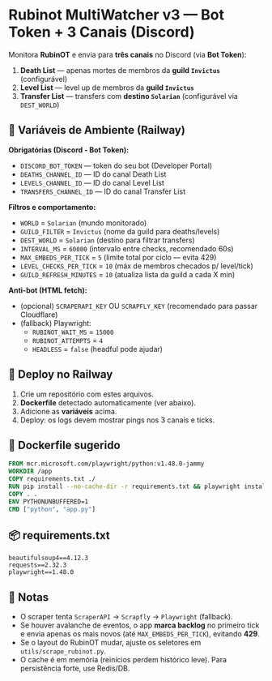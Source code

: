 
# Rubinot MultiWatcher v3 — Bot Token + 3 Canais (Discord)

Monitora **RubinOT** e envia para **três canais** no Discord (via **Bot Token**):
1) **Death List** — apenas mortes de membros da **guild `Invictus`** (configurável)
2) **Level List** — level up de membros da **guild `Invictus`**
3) **Transfer List** — transfers com **destino `Solarian`** (configurável via `DEST_WORLD`)

## 🧩 Variáveis de Ambiente (Railway)

**Obrigatórias (Discord - Bot Token):**
- `DISCORD_BOT_TOKEN` — token do seu bot (Developer Portal)
- `DEATHS_CHANNEL_ID` — ID do canal Death List
- `LEVELS_CHANNEL_ID` — ID do canal Level List
- `TRANSFERS_CHANNEL_ID` — ID do canal Transfer List

**Filtros e comportamento:**
- `WORLD` = `Solarian` (mundo monitorado)
- `GUILD_FILTER` = `Invictus` (nome da guild para deaths/levels)
- `DEST_WORLD` = `Solarian` (destino para filtrar transfers)
- `INTERVAL_MS` = `60000` (intervalo entre checks, recomendado 60s)
- `MAX_EMBEDS_PER_TICK` = `5` (limite total por ciclo — evita 429)
- `LEVEL_CHECKS_PER_TICK` = `10` (máx de membros checados p/ level/tick)
- `GUILD_REFRESH_MINUTES` = `10` (atualiza lista da guild a cada X min)

**Anti-bot (HTML fetch):**
- (opcional) `SCRAPERAPI_KEY` OU `SCRAPFLY_KEY` (recomendado para passar Cloudflare)
- (fallback) Playwright:
  - `RUBINOT_WAIT_MS` = `15000`
  - `RUBINOT_ATTEMPTS` = `4`
  - `HEADLESS` = `false` (headful pode ajudar)

## 🚀 Deploy no Railway
1. Crie um repositório com estes arquivos.
2. **Dockerfile** detectado automaticamente (ver abaixo).
3. Adicione as **variáveis** acima.
4. Deploy: os logs devem mostrar pings nos 3 canais e ticks.

## 🐳 Dockerfile sugerido
```Dockerfile
FROM mcr.microsoft.com/playwright/python:v1.48.0-jammy
WORKDIR /app
COPY requirements.txt ./
RUN pip install --no-cache-dir -r requirements.txt && playwright install --with-deps chromium
COPY . .
ENV PYTHONUNBUFFERED=1
CMD ["python", "app.py"]
```

## 📦 requirements.txt
```
beautifulsoup4==4.12.3
requests==2.32.3
playwright==1.48.0
```

## 🔎 Notas
- O scraper tenta `ScraperAPI` → `Scrapfly` → `Playwright` (fallback).
- Se houver avalanche de eventos, o app **marca backlog** no primeiro tick e envia apenas os mais novos (até `MAX_EMBEDS_PER_TICK`), evitando **429**.
- Se o layout do RubinOT mudar, ajuste os seletores em `utils/scrape_rubinot.py`.
- O cache é em memória (reinícios perdem histórico leve). Para persistência forte, use Redis/DB.
